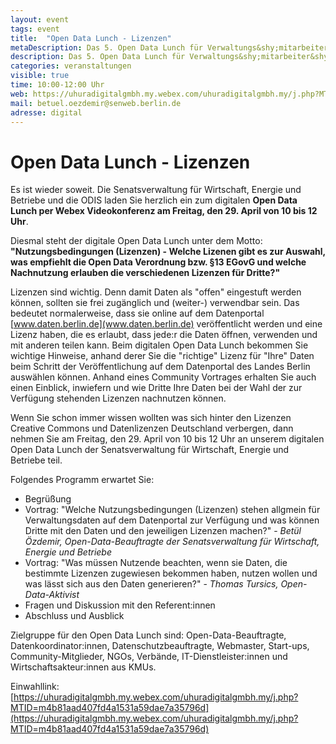 ```yaml
---
layout: event
tags: event
title:  "Open Data Lunch - Lizenzen"
metaDescription: Das 5. Open Data Lunch für Verwaltungs&shy;mitarbeiter&shy;*innen
description: Das 5. Open Data Lunch für Verwaltungs&shy;mitarbeiter&shy;*innen
categories: veranstaltungen
visible: true
time: 10:00-12:00 Uhr
web: https://uhuradigitalgmbh.my.webex.com/uhuradigitalgmbh.my/j.php?MTID=m4b81aad407fd4a1531a59dae7a35796d
mail: betuel.oezdemir@senweb.berlin.de
adresse: digital
---
```


# Open Data Lunch - Lizenzen


Es ist wieder soweit. Die Senatsverwaltung für Wirtschaft, Energie und Betriebe und die ODIS laden Sie herzlich ein zum digitalen **Open Data Lunch per Webex Videokonferenz am Freitag, den 29. April von 10 bis 12 Uhr**. 

Diesmal steht der digitale Open Data Lunch unter dem Motto:<br> **"Nutzungsbedingungen (Lizenzen) - Welche Lizenen gibt es zur Auswahl, was empfiehlt die Open Data Verordnung bzw. §13 EGovG und welche Nachnutzung erlauben die verschiedenen Lizenzen für Dritte?"**

Lizenzen sind wichtig. Denn damit Daten als "offen" eingestuft werden können, sollten sie frei zugänglich und (weiter-) verwendbar sein. Das bedeutet normalerweise, dass sie online auf dem Datenportal [www.daten.berlin.de](www.daten.berlin.de) veröffentlicht werden und eine Lizenz haben, die es erlaubt, dass jede:r die Daten öffnen, verwenden und mit anderen teilen kann. Beim digitalen Open Data Lunch bekommen Sie wichtige Hinweise, anhand derer Sie die "richtige" Lizenz für "Ihre" Daten beim Schritt der Veröffentlichung auf dem Datenportal des Landes Berlin auswählen können. Anhand eines Community Vortrages erhalten Sie auch einen Einblick, inwiefern und wie Dritte Ihre Daten bei der Wahl der zur Verfügung stehenden Lizenzen nachnutzen können.

Wenn Sie schon immer wissen wollten was sich hinter den Lizenzen Creative Commons und Datenlizenzen Deutschland verbergen, dann nehmen Sie am Freitag, den 29. April von 10 bis 12 Uhr an unserem digitalen Open Data Lunch der Senatsverwaltung für Wirtschaft, Energie und Betriebe teil.


Folgendes Programm erwartet Sie:
- Begrüßung
- Vortrag: "Welche Nutzungsbedingungen (Lizenzen) stehen allgmein für Verwaltungsdaten auf dem Datenportal zur Verfügung und was können Dritte mit den Daten und den jeweiligen Lizenzen machen?" - *Betül Özdemir, Open-Data-Beauftragte der Senatsverwaltung für Wirtschaft, Energie und Betriebe*
- Vortrag: "Was müssen Nutzende beachten, wenn sie Daten, die bestimmte Lizenzen zugewiesen bekommen haben, nutzen wollen und was lässt sich aus den Daten generieren?" - *Thomas Tursics, Open-Data-Aktivist*
- Fragen und Diskussion mit den Referent:innen
- Abschluss und Ausblick

Zielgruppe für den Open Data Lunch sind: Open-Data-Beauftragte, Datenkoordinator:innen, Datenschutzbeauftragte, Webmaster, Start-ups, Community-Mitglieder, NGOs, Verbände, IT-Dienstleister:innen und Wirtschaftsakteur:innen aus KMUs.

Einwahllink:<br>
[https://uhuradigitalgmbh.my.webex.com/uhuradigitalgmbh.my/j.php?MTID=m4b81aad407fd4a1531a59dae7a35796d](https://uhuradigitalgmbh.my.webex.com/uhuradigitalgmbh.my/j.php?MTID=m4b81aad407fd4a1531a59dae7a35796d)
